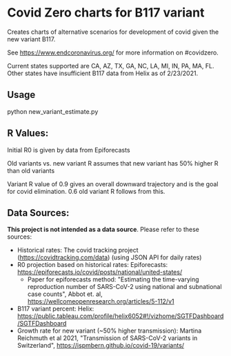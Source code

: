 # Covid Zero charts for B117 variant

Creates charts of alternative scenarios for development of covid given the new variant B117.

See https://www.endcoronavirus.org/ for more information on #covidzero. 

Current states supported are CA, AZ, TX, GA, NC, LA, MI, IN, PA, MA, FL. Other states have insufficient B117 data from Helix as of 2/23/2021.

## Usage
python new_variant_estimate.py

## R Values:
  Initial R0 is given by data from Epiforecasts

  Old variants vs. new variant R assumes that new variant has 50% higher R than old variants
  
  Variant R value of 0.9 gives an overall downward trajectory and is the goal for covid elimination. 0.6 old variant R follows from this.

## Data Sources:
**This project is not intended as a data source**. Please refer to these sources:

- Historical rates: The covid tracking project (https://covidtracking.com/data) (using JSON API for daily rates)
- R0 projection based on historical rates: Epiforecasts: https://epiforecasts.io/covid/posts/national/united-states/ 
  - Paper for epiforecasts method: "Estimating the time-varying reproduction number of SARS-CoV-2 using national and subnational case counts", Abbot et. al, https://wellcomeopenresearch.org/articles/5-112/v1  
- B117 variant percent: Helix: https://public.tableau.com/profile/helix6052#!/vizhome/SGTFDashboard/SGTFDashboard 
- Growth rate for new variant (~50% higher transmission): Martina Reichmuth et al 2021, "Transmission of SARS-CoV-2 variants in Switzerland", https://ispmbern.github.io/covid-19/variants/ 


